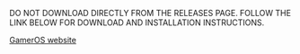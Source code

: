 DO NOT DOWNLOAD DIRECTLY FROM THE RELEASES PAGE. FOLLOW THE LINK BELOW FOR DOWNLOAD AND INSTALLATION INSTRUCTIONS.

[GamerOS website](https://gamer-os.github.io)

